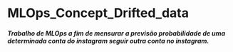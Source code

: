 # MLOps_Concept_Drifted_data


##### Trabalho de MLOps a fim de mensurar a previsão probabilidade de uma determinada conta do instagram seguir outra conta no instagram.
